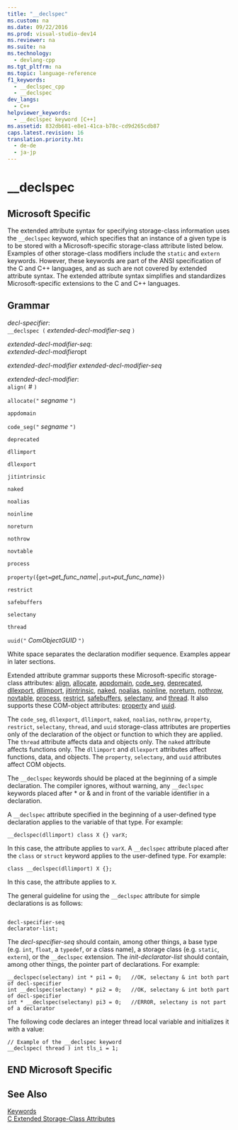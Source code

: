```yaml
---
title: "__declspec"
ms.custom: na
ms.date: 09/22/2016
ms.prod: visual-studio-dev14
ms.reviewer: na
ms.suite: na
ms.technology: 
  - devlang-cpp
ms.tgt_pltfrm: na
ms.topic: language-reference
f1_keywords: 
  - __declspec_cpp
  - __declspec
dev_langs: 
  - C++
helpviewer_keywords: 
  - __declspec keyword [C++]
ms.assetid: 832db681-e8e1-41ca-b78c-cd9d265cdb87
caps.latest.revision: 16
translation.priority.ht: 
  - de-de
  - ja-jp
---
```

# __declspec
## Microsoft Specific  
 The extended attribute syntax for specifying storage-class information uses the `__declspec` keyword, which specifies that an instance of a given type is to be stored with a Microsoft-specific storage-class attribute listed below. Examples of other storage-class modifiers include the `static` and `extern` keywords. However, these keywords are part of the ANSI specification of the C and C++ languages, and as such are not covered by extended attribute syntax. The extended attribute syntax simplifies and standardizes Microsoft-specific extensions to the C and C++ languages.  
  
## Grammar  
 *decl-specifier*:  
 `__declspec (`  *extended-decl-modifier-seq*  `)`  
  
 *extended-decl-modifier-seq*:  
 *extended-decl-modifier*opt  
  
 *extended-decl-modifier extended-decl-modifier-seq*  
  
 *extended-decl-modifier*:  
 `align(` *#* `)`  
  
 `allocate("` *segname* `")`  
  
 `appdomain`  
  
 `code_seg("` *segname* `")`  
  
 `deprecated`  
  
 `dllimport`  
  
 `dllexport`  
  
 `jitintrinsic`  
  
 `naked`  
  
 `noalias`  
  
 `noinline`  
  
 `noreturn`  
  
 `nothrow`  
  
 `novtable`  
  
 `process`  
  
 `property(`{`get=`*get_func_name*&#124;`,put=`*put_func_name*}`)`  
  
 `restrict`  
  
 `safebuffers`  
  
 `selectany`  
  
 `thread`  
  
 `uuid("` *ComObjectGUID* `")`  
  
 White space separates the declaration modifier sequence. Examples appear in later sections.  
  
 Extended attribute grammar supports these Microsoft-specific storage-class attributes: [align](../vs140/align--c---.md), [allocate](../vs140/allocate.md), [appdomain](../vs140/appdomain.md), [code_seg](../vs140/code_seg--__declspec-.md), [deprecated](../vs140/deprecated--c---.md), [dllexport](../vs140/dllexport--dllimport.md), [dllimport](../vs140/dllexport--dllimport.md), [jitintrinsic](../vs140/jitintrinsic.md), [naked](../vs140/naked--c---.md), [noalias](../vs140/noalias.md), [noinline](../vs140/noinline.md), [noreturn](../vs140/noreturn.md), [nothrow](../vs140/nothrow--c---.md), [novtable](../vs140/novtable.md), [process](../vs140/process.md), [restrict](../vs140/restrict.md), [safebuffers](../vs140/safebuffers.md), [selectany](../vs140/selectany.md), and [thread](../vs140/thread.md). It also supports these COM-object attributes: [property](../vs140/property--c---.md) and [uuid](../vs140/uuid--c---.md).  
  
 The `code_seg`, `dllexport`, `dllimport`, `naked`, `noalias`, `nothrow`, `property`, `restrict`, `selectany`, `thread`, and `uuid` storage-class attributes are properties only of the declaration of the object or function to which they are applied. The `thread` attribute affects data and objects only. The `naked` attribute affects functions only. The `dllimport` and `dllexport` attributes affect functions, data, and objects. The `property`, `selectany`, and `uuid` attributes affect COM objects.  
  
 The `__declspec` keywords should be placed at the beginning of a simple declaration. The compiler ignores, without warning, any `__declspec` keywords placed after * or & and in front of the variable identifier in a declaration.  
  
 A `__declspec` attribute specified in the beginning of a user-defined type declaration applies to the variable of that type. For example:  
  
```  
__declspec(dllimport) class X {} varX;  
```  
  
 In this case, the attribute applies to `varX`. A `__declspec` attribute placed after the `class` or `struct` keyword applies to the user-defined type. For example:  
  
```  
class __declspec(dllimport) X {};  
```  
  
 In this case, the attribute applies to `X`.  
  
 The general guideline for using the `__declspec` attribute for simple declarations is as follows:  
  
```  
  
decl-specifier-seq  
declarator-list;  
```  
  
 The *decl-specifier-seq* should contain, among other things, a base type (e.g. `int`, `float`, a `typedef`, or a class name), a storage class (e.g. `static`, `extern`), or the `__declspec` extension. The *init-declarator-list* should contain, among other things, the pointer part of declarations. For example:  
  
```  
__declspec(selectany) int * pi1 = 0;   //OK, selectany & int both part of decl-specifier  
int __declspec(selectany) * pi2 = 0;   //OK, selectany & int both part of decl-specifier  
int * __declspec(selectany) pi3 = 0;   //ERROR, selectany is not part of a declarator  
```  
  
 The following code declares an integer thread local variable and initializes it with a value:  
  
```  
// Example of the __declspec keyword  
__declspec( thread ) int tls_i = 1;  
```  
  
## END Microsoft Specific  
  
## See Also  
 [Keywords](../vs140/keywords--c---.md)   
 [C Extended Storage-Class Attributes](../vs140/c-extended-storage-class-attributes.md)